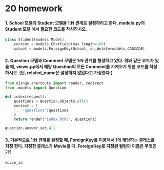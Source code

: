 # 20 homework


#### 1. School 모델과 Student 모델을 1:N 관계로 설정하려고 한다. models.py의 Student 모델 에서 필요한 코드를 작성하시오.
```python
class Student(models.Model):
    content = models.CharField(max_length=100)
    school = models.ForeignKey(School, on_delete=models.CASCADE)
```



#### 2. Question 모델과 Comment 모델은 1:N 관계를 형성하고 있다. 위와 같은 코드가 있을 때, views.py에서 해당 Question의 모든 Comment를 가져오기 위한 코드를 작성하시오. (단, related_name은 설정하지 않았다고 가정한다.)

```python
from django.shortcuts import render, redirect
from .models import Question

def index(request):
	questions = Question.objects.all()
    context = {
        'questions':questions
    }
	return render('index.html', questions)

question.answer_set.all
```



#### 3. 기본적으로 1:N 관계를 설정할 때, ForeignKey를 이용해서 1에 해당하는 클래스를 지정 한다. 지정한 클래스가 Movie일 때, ForeignKey로 지정된 컬럼의 이름은 무엇인가?

`movie_id`

